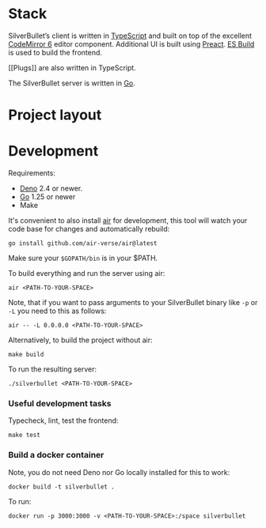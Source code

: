 # Stack
SilverBullet’s client is written in [TypeScript](https://www.typescriptlang.org/) and built on top of the excellent [CodeMirror 6](https://codemirror.net/) editor component. Additional UI is built using [Preact](https://preactjs.com/). [ES Build](https://esbuild.github.io) is used to build the frontend.

[[Plugs]] are also written in TypeScript.

The SilverBullet server is written in [Go](https://go.dev/).

# Project layout


# Development
Requirements: 
* [Deno](https://deno.land/) 2.4 or newer.
* [Go](https://go.dev/) 1.25 or newer
* Make

It's convenient to also install [air](https://github.com/air-verse/air) for development, this tool will watch your code base for changes and automatically rebuild:

```shell
go install github.com/air-verse/air@latest
```

Make sure your `$GOPATH/bin` is in your $PATH.

To build everything and run the server using air:

```shell
air <PATH-TO-YOUR-SPACE>
```

Note, that if you want to pass arguments to your SilverBullet binary like `-p` or `-L` you need to this as follows:

```shell
air -- -L 0.0.0.0 <PATH-TO-YOUR-SPACE>
```


Alternatively, to build the project without air:

```shell
make build
```

To run the resulting server:

```shell
./silverbullet <PATH-TO-YOUR-SPACE>
```

### Useful development tasks

Typecheck, lint, test the frontend:

```shell
make test
```

### Build a docker container
Note, you do not need Deno nor Go locally installed for this to work:

```shell
docker build -t silverbullet .
```

To run:

```shell
docker run -p 3000:3000 -v <PATH-TO-YOUR-SPACE>:/space silverbullet
```


